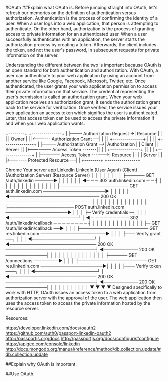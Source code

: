 #OAuth
##Explain what OAuth is.
Before jumping straight into OAuth, let's refresh our memories on the definition of authentication versus authorization. Authentication is the process of confirming the identity of a user. When a user logs into a web application, that person is attempting to authenticate. On the other hand, authorization is the process of granting access to private information for an authenticated user. When a user successfully authenticates with an application, the server starts the authorization process by creating a token. Afterwards, the client includes the token, and not the user's password, in subsequent requests for private information on the server.

Understanding the different between the two is important because OAuth is an open standard for both authentication and authorization. With OAuth, a user can authenticate to your web application by using an account from another service like Google, Facebook, Microsoft, Twitter, etc. Once authenticated, the user grants your web application permission to access their private information on that service. The credential representing the user's permission is called an authorization grant. When your web application receives an authorization grant, it sends the authorization grant back to the service for verification. Once verified, the service issues your web application an access token which signifies the user is authenticated. Later, that access token can be used to access the private information if and when your web application wants.

+--------+                               +---------------+
|        |------ Authorization Request ->|   Resource    |
|        |                               |     Owner     |
|        |<------ Authorization Grant ---|               |
|        |                               +---------------+
|        |
|        |                               +---------------+
|        |------- Authorization Grant -->| Authorization |
| Client |                               |     Server    |
|        |<--------- Access Token -------|               |
|        |                               +---------------+
|        |
|        |                               +---------------+
|        |---------- Access Token ------>|    Resource   |
|        |                               |     Server    |
|        |<------- Protected Resource ---|               |
+--------+                               +---------------+

Chrome                       Your server app                     LinkedIn                         LinkedIn
(User Agent)                       (Client)                  (Authorization Server)              (Resource Server)
     │                                │                                │                                │
     │                                │                                │                                │
     ├────── GET /auth/linkedin ──────▶                                │                                │
     │                                │                                │                                │
     ◀─ ─ ─ 302 auth.linkedin.com ─ ─ ┤                                │                                │
     │                                │                                │                                │
     │                                │                                │                                │
     │                                │                                │                                │
     ├────────────────────── GET auth.linkedin.com ────────────────────▶                                │
     │                                │                                │                                │
     ◀───────────────────────────── 200 OK ────────────────────────────┤                                │
     │                                │                                │                                │
     │                                │                                │                                │
     │                                │                                │                                │
     ├───────────────────── POST auth.linkedin.com ────────────────────▶                                │
     │                                │                                ├─ Verify credentials ─┐         │
     │                                │                                ◀──────────────────────┘         │
     ◀ ─ ─ ─ ─ ─ ─ ─ ─ ─  302 /auth/linkedin/callback  ─ ─ ─ ─ ─ ─ ─ ─ ┤                                │
     │                                │                                │                                │
     │                                │                                │                                │
     │                                │                                │                                │
     ├─ GET /auth/linkedin/callback ──▶                                │                                │
     │                                ├────────────────────── GET res.linkedin.com ─────────────────────▶
     │                                │                                │                                ├─── Verify grant  ──┐
     │                                │                                │                                ◀────────────────────┘
     │                                ◀──────────────────────────── 200 OK ─────────────────────────────┤
     ◀─────────── 200 OK ─────────────┤                                │                                │
     │                                │                                │                                │
     │                                │                                │                                │
     │                                │                                │                                │
     ├────── GET /connections ────────▶                                │                                │
     │                                ├────────────────────── GET res.linkedin.com ────────────────────▶│
     │                                │                                │                                ├─── Verify token ───┐
     │                                │                                │                                ◀────────────────────┘
     │                                ◀──────────────────────────── 200 OK ─────────────────────────────┤
     ◀─────────── 200 OK ─────────────┤                                │                                │
     │                                │                                │                                │
     │                                │                                │                                │
     ▼                                ▼                                ▼                                ▼
Designed specifically to work with HTTP, OAuth issues an access token to a web application from authorization server with the approval of the user. The web application then uses the access token to access the private information hosted by the resource server.

Resources:

https://developer.linkedin.com/docs/oauth2
https://github.com/auth0/passport-linkedin-oauth2
http://passportjs.org/docs
http://passportjs.org/docs/configure#configure
https://apigee.com/console/linkedin
http://docs.mongodb.org/manual/reference/method/db.collection.update/#db.collection.update

##Explain why OAuth is important.



##Use OAuth.
